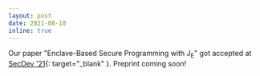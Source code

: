 ```yaml
---
layout: post
date: 2021-08-10
inline: true
---
```


Our paper "Enclave-Based Secure Programming with J<sub>E</sub>"
got accepted at [SecDev '21](https://secdev.ieee.org/2021/home/){: target="_blank" }. Preprint coming soon!
